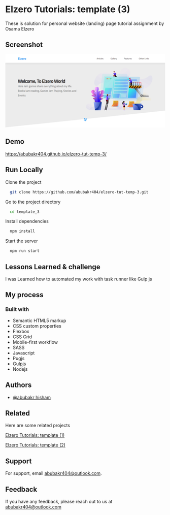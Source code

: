 # Elzero Tutorials: template (3)

These is solution for personal website (landing) page tutorial assignment by Osama Elzero

## Screenshot

![](./iscreenshot.jpg)

## Demo

https://abubakr404.github.io/elzero-tut-temp-3/


## Run Locally

Clone the project

```bash
  git clone https://github.com/abubakr404/elzero-tut-temp-3.git
```

Go to the project directory

```bash
  cd template_3
```

Install dependencies

```bash
  npm install
```

Start the server

```bash
  npm run start
```


## Lessons Learned & challenge 

I was Learned how to automated my work with task runner like Gulp js


## My process

### Built with

- Semantic HTML5 markup
- CSS custom properties
- Flexbox
- CSS Grid
- Mobile-first workflow
- SASS
- Javascript 
- Pugjs
- Gulpjs
- Nodejs


## Authors

- [@abubakr hisham](https://www.github.com/abubakr404)


## Related

Here are some related projects

[Elzero Tutorials: template (1)](https://github.com/abubakr404/elzero-tut-temp-1/)

[Elzero Tutorials: template (2)](https://github.com/abubakr404/elzero-tut-temp-2/)


## Support

For support, email abubakr404@outlook.com.


## Feedback

If you have any feedback, please reach out to us at abubakr404@outlook.com
